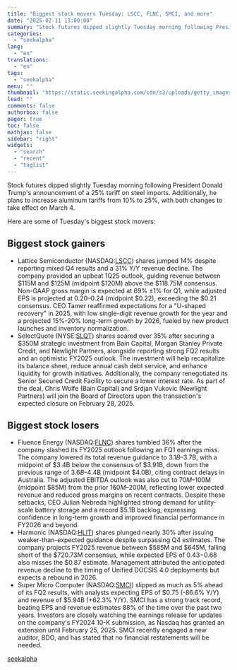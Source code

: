 ```yaml
---
title: "Biggest stock movers Tuesday: LSCC, FLNC, SMCI, and more"
date: "2025-02-11 13:00:00"
summary: "Stock futures dipped slightly Tuesday morning following President Donald Trump's announcement of a 25% tariff on steel imports. Additionally, he plans to increase aluminum tariffs from 10% to 25%, with both changes to take effect on March 4. Here are some of Tuesday's biggest stock movers: Biggest stock gainers Lattice..."
categories:
  - "seekalpha"
lang:
  - "en"
translations:
  - "en"
tags:
  - "seekalpha"
menu: ""
thumbnail: "https://static.seekingalpha.com/cdn/s3/uploads/getty_images/1465618017/image_1465618017.jpg"
lead: ""
comments: false
authorbox: false
pager: true
toc: false
mathjax: false
sidebar: "right"
widgets:
  - "search"
  - "recent"
  - "taglist"
---
```


Stock futures dipped slightly Tuesday morning following President Donald Trump's announcement of a 25% tariff on steel imports. Additionally, he plans to increase aluminum tariffs from 10% to 25%, with both changes to take effect on March 4.

Here are some of Tuesday's biggest stock movers:

Biggest stock gainers
---------------------

* Lattice Semiconductor (NASDAQ:[LSCC](https://seekingalpha.com/symbol/LSCC "Lattice Semiconductor Corporation")) shares jumped 14% despite reporting mixed Q4 results and a 31% Y/Y revenue decline. The company provided an upbeat 1Q25 outlook, guiding revenue between $115M and $125M (midpoint $120M) above the $118.75M consensus. Non-GAAP gross margin is expected at 69% ±1% for Q1, while adjusted EPS is projected at $0.20–$0.24 (midpoint $0.22), exceeding the $0.21 consensus. CEO Tamer reaffirmed expectations for a "U-shaped recovery" in 2025, with low single-digit revenue growth for the year and a projected 15%-20% long-term growth by 2026, fueled by new product launches and inventory normalization.
* SelectQuote (NYSE:[SLQT](https://seekingalpha.com/symbol/SLQT "SelectQuote, Inc.")) shares soared over 35% after securing a $350M strategic investment from Bain Capital, Morgan Stanley Private Credit, and Newlight Partners, alongside reporting strong FQ2 results and an optimistic FY2025 outlook. The investment will help recapitalize its balance sheet, reduce annual cash debt service, and enhance liquidity for growth initiatives. Additionally, the company renegotiated its Senior Secured Credit Facility to secure a lower interest rate. As part of the deal, Chris Wolfe (Bain Capital) and Srdjan Vukovic (Newlight Partners) will join the Board of Directors upon the transaction's expected closure on February 28, 2025.

Biggest stock losers
--------------------

* Fluence Energy (NASDAQ:[FLNC](https://seekingalpha.com/symbol/FLNC "Fluence Energy, Inc.")) shares tumbled 36% after the company slashed its FY2025 outlook following an FQ1 earnings miss. The company lowered its total revenue guidance to $3.1B–$3.7B, with a midpoint of $3.4B below the consensus of $3.91B, down from the previous range of $3.6B–$4.4B (midpoint $4.0B), citing contract delays in Australia. The adjusted EBITDA outlook was also cut to $70M–$100M (midpoint $85M) from the prior $160M–$200M, reflecting lower expected revenue and reduced gross margins on recent contracts. Despite these setbacks, CEO Julian Nebreda highlighted strong demand for utility-scale battery storage and a record $5.1B backlog, expressing confidence in long-term growth and improved financial performance in FY2026 and beyond.
* Harmonic (NASDAQ:[HLIT](https://seekingalpha.com/symbol/HLIT "Harmonic Inc.")) shares plunged nearly 30% after issuing weaker-than-expected guidance despite surpassing Q4 estimates. The company projects FY2025 revenue between $585M and $645M, falling short of the $720.73M consensus, while expected EPS of $0.43-$0.68 also misses the $0.87 estimate. Management attributed the anticipated revenue decline to the timing of Unified DOCSIS 4.0 deployments but expects a rebound in 2026.
* Super Micro Computer (NASDAQ:[SMCI](https://seekingalpha.com/symbol/SMCI "Super Micro Computer, Inc.")) slipped as much as 5% ahead of its FQ2 results, with analysts expecting EPS of $0.75 (-86.6% Y/Y) and revenue of $5.94B (+62.3% Y/Y). SMCI has a strong track record, beating EPS and revenue estimates 88% of the time over the past two years. Investors are closely watching the earnings release for updates on the company's FY2024 10-K submission, as Nasdaq has granted an extension until February 25, 2025. SMCI recently engaged a new auditor, BDO, and has stated that no financial restatements will be needed.

[seekalpha](https://seekingalpha.com/news/4405934-biggest-stock-movers-tuesday-lscc-flnc-and-more)
